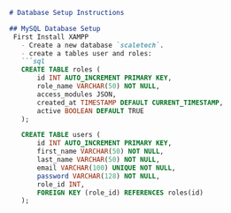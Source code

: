 ```markdown
# Database Setup Instructions

## MySQL Database Setup
 First Install XAMPP
   - Create a new database `scaletech`.
   - create a tables user and roles:
   ```sql
   CREATE TABLE roles (
       id INT AUTO_INCREMENT PRIMARY KEY,
       role_name VARCHAR(50) NOT NULL,
       access_modules JSON,
       created_at TIMESTAMP DEFAULT CURRENT_TIMESTAMP,
       active BOOLEAN DEFAULT TRUE
   );

   CREATE TABLE users (
       id INT AUTO_INCREMENT PRIMARY KEY,
       first_name VARCHAR(50) NOT NULL,
       last_name VARCHAR(50) NOT NULL,
       email VARCHAR(100) UNIQUE NOT NULL,
       password VARCHAR(128) NOT NULL,
       role_id INT,
       FOREIGN KEY (role_id) REFERENCES roles(id)
   );
